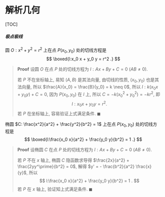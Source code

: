 # 解析几何

[TOC]



##### 极点极线

圆 $O: x^2 + y^2 = r^2$ 上在点 $P(x_0, y_0)$ 处的切线方程是
$$
\boxed{l:x_0 x + y_0 y = r^2 .}
$$
> **Proof**	设圆 $O$ 在点 $P$ 处的切线方程为 $l: Ax + By + C = 0 \ (AB \neq 0)$. 
>
> 若 $P$ 不在坐标轴上, 易知 $(A, B)$ 是其法向量, 由切线的性质, $(x_0, y_0)$ 也是其法向量, 所以 $\frac{A}{x_0} = \frac{B}{y_0} = k \neq 0$, 所以 $l: k(x_0 x + y_0 y) + C = 0$, 因为 $P(x_0, y_0)$ 在 $l$ 上, 所以 $C = -k(x_0^2 + y_0^2) = -kr^2$, 即
> $$
> l:x_0 x + y_0 y = r^2 .
> $$
> 若 $P$ 在坐标轴上, 容易验证上式满足条件. $\blacksquare$
>



椭圆 $C: \frac{x^2}{a^2} + \frac{y^2}{b^2} = 1$ 上在点 $P(x_0, y_0)$ 处的切线方程是
$$
\boxed{l:\frac{x_0 x}{a^2} + \frac{y_0 y}{b^2} = 1 .}
$$
> **Proof**	设椭圆 $C$ 在点 $P$ 处的切线方程为 $l: Ax + By + C = 0 \ (AB \neq 0)$. 
>
> 若 $P$ 不在 $x$ 轴上, 椭圆 $C$ 隐函数求导得 $\frac{2x}{a^2} + \frac{2yy^\prime}{b^2} = 0$, 解得 $y' = - \frac{b^2}{a^2} \frac{x}{y}$, 所以
> $$
> l:\frac{x_0 x}{a^2} + \frac{y_0 y}{b^2} = 1 .
> $$
> 若 $P$ 在 $x$ 轴上, 验证知上式满足条件. $\blacksquare$
>

